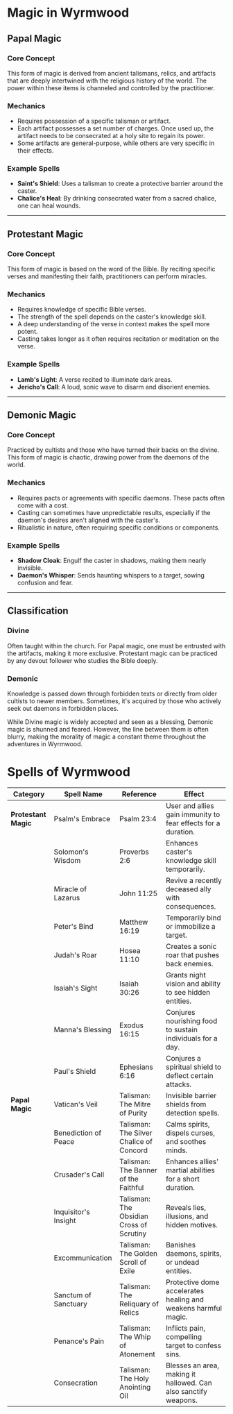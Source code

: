 # Magic in Wyrmwood

## Papal Magic

### Core Concept
This form of magic is derived from ancient talismans, relics, and artifacts that are deeply intertwined with the religious history of the world. The power within these items is channeled and controlled by the practitioner.

### Mechanics
- Requires possession of a specific talisman or artifact.
- Each artifact possesses a set number of charges. Once used up, the artifact needs to be consecrated at a holy site to regain its power.
- Some artifacts are general-purpose, while others are very specific in their effects.

### Example Spells
- **Saint's Shield**: Uses a talisman to create a protective barrier around the caster.
- **Chalice's Heal**: By drinking consecrated water from a sacred chalice, one can heal wounds.

---

## Protestant Magic

### Core Concept
This form of magic is based on the word of the Bible. By reciting specific verses and manifesting their faith, practitioners can perform miracles.

### Mechanics
- Requires knowledge of specific Bible verses.
- The strength of the spell depends on the caster's knowledge skill.
- A deep understanding of the verse in context makes the spell more potent.
- Casting takes longer as it often requires recitation or meditation on the verse.

### Example Spells
- **Lamb's Light**: A verse recited to illuminate dark areas.
- **Jericho's Call**: A loud, sonic wave to disarm and disorient enemies.

---

## Demonic Magic

### Core Concept
Practiced by cultists and those who have turned their backs on the divine. This form of magic is chaotic, drawing power from the daemons of the world.

### Mechanics
- Requires pacts or agreements with specific daemons. These pacts often come with a cost.
- Casting can sometimes have unpredictable results, especially if the daemon's desires aren't aligned with the caster's.
- Ritualistic in nature, often requiring specific conditions or components.

### Example Spells
- **Shadow Cloak**: Engulf the caster in shadows, making them nearly invisible.
- **Daemon's Whisper**: Sends haunting whispers to a target, sowing confusion and fear.

---

## Classification

### Divine
Often taught within the church. For Papal magic, one must be entrusted with the artifacts, making it more exclusive. Protestant magic can be practiced by any devout follower who studies the Bible deeply.

### Demonic
Knowledge is passed down through forbidden texts or directly from older cultists to newer members. Sometimes, it's acquired by those who actively seek out daemons in forbidden places.

While Divine magic is widely accepted and seen as a blessing, Demonic magic is shunned and feared. However, the line between them is often blurry, making the morality of magic a constant theme throughout the adventures in Wyrmwood.

# Spells of Wyrmwood

| Category           | Spell Name           | Reference                                  | Effect                                                                                                                                                                                      |
|--------------------|----------------------|--------------------------------------------|---------------------------------------------------------------------------------------------------------------------------------------------------------------------------------------------|
| **Protestant Magic** | Psalm's Embrace        | Psalm 23:4                                 | User and allies gain immunity to fear effects for a duration.                                                                                                                               |
|                    | Solomon's Wisdom       | Proverbs 2:6                               | Enhances caster's knowledge skill temporarily.                                                                                                                                             |
|                    | Miracle of Lazarus     | John 11:25                                 | Revive a recently deceased ally with consequences.                                                                                                                                          |
|                    | Peter's Bind           | Matthew 16:19                              | Temporarily bind or immobilize a target.                                                                                                                                                    |
|                    | Judah's Roar           | Hosea 11:10                                | Creates a sonic roar that pushes back enemies.                                                                                                                                               |
|                    | Isaiah's Sight         | Isaiah 30:26                               | Grants night vision and ability to see hidden entities.                                                                                                                                     |
|                    | Manna's Blessing       | Exodus 16:15                               | Conjures nourishing food to sustain individuals for a day.                                                                                                                                  |
|                    | Paul's Shield          | Ephesians 6:16                             | Conjures a spiritual shield to deflect certain attacks.                                                                                                                                     |
| **Papal Magic**       | Vatican's Veil         | Talisman: The Mitre of Purity              | Invisible barrier shields from detection spells.                                                                                                                                            |
|                    | Benediction of Peace   | Talisman: The Silver Chalice of Concord    | Calms spirits, dispels curses, and soothes minds.                                                                                                                                           |
|                    | Crusader's Call        | Talisman: The Banner of the Faithful       | Enhances allies' martial abilities for a short duration.                                                                                                                                    |
|                    | Inquisitor's Insight   | Talisman: The Obsidian Cross of Scrutiny   | Reveals lies, illusions, and hidden motives.                                                                                                                                                |
|                    | Excommunication       | Talisman: The Golden Scroll of Exile       | Banishes daemons, spirits, or undead entities.                                                                                                                                               |
|                    | Sanctum of Sanctuary   | Talisman: The Reliquary of Relics          | Protective dome accelerates healing and weakens harmful magic.                                                                                                                              |
|                    | Penance's Pain         | Talisman: The Whip of Atonement            | Inflicts pain, compelling target to confess sins.                                                                                                                                           |
|                    | Consecration           | Talisman: The Holy Anointing Oil           | Blesses an area, making it hallowed. Can also sanctify weapons.                                                                                                                             |

